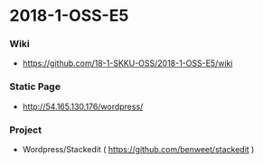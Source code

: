 # 2018-1-OSS-E5

### Wiki
  - https://github.com/18-1-SKKU-OSS/2018-1-OSS-E5/wiki
  
### Static Page
  - http://54.165.130.176/wordpress/

### Project
  - Wordpress/Stackedit ( https://github.com/benweet/stackedit )
